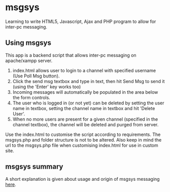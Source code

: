 # msgsys
Learning to write HTML5, Javascript, Ajax and PHP program to allow for inter-pc messaging.

## Using msgsys
This app is a backend script that allows inter-pc messaging on apache/xampp server.
1. index.html allows user to login to a channel with specified username (Use Poll Msg button).
2. Click the send msg textbox and type in text, then hit Send Msg to send it (using the 'Enter' key works too)
3. Incoming messages will automatically be populated in the area below the form controls.
4. The user who is logged in (or not yet) can be deleted by setting the user name in textbox, setting the channel name in textbox and hit 'Delete User'.
5. When no more users are present for a given channel (specified in the channel textbox), the channel will be deleted and purged from server.

Use the index.html to customise the script according to requirements. The msgsys.php and folder structure is not to be altered.
Also keep in mind the url to the msgsys.php file when customising index.html for use in custom site.

## msgsys summary
A short explanation is given about usage and origin of msgsys messaging [here](http://gamerkaa.github.io/msgsys).